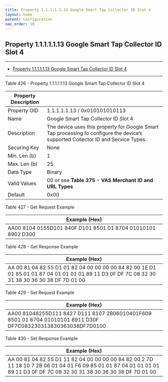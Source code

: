 ```yaml
---
title: Property 1.1.1.1.1.13 Google Smart Tap Collector ID Slot 4
layout: home
parent: Configuration
nav_order: 19
---
```


## Property 1.1.1.1.1.13 Google Smart Tap Collector ID Slot 4

---

- [Property 1.1.1.1.1.13 Google Smart Tap Collector ID Slot 4](#property-1111113-google-smart-tap-collector-id-slot-4)

---


Table 426 - Property 1.1.1.1.1.13 Google Smart Tap Collector ID Slot 4

| Property Description |  |
|----|----|
| Property OID | 1.1.1.1.1.13 / 0x010101010113 |
| Name | Google Smart Tap Collector ID Slot 4 |
| Description | The device uses this property for Google Smart Tap processing to configure the device’s supported Collector ID and Service Types. |
| Securing Key | None |
| Min. Len (b) | 1 |
| Max. Len (b) | 25 |
| Data Type | Binary |
| Valid Values | 00 or see **Table 375 - VAS Merchant ID and URL Types** |
| Default | 0x00 |

Table 427 - Get Request Example

| Example (Hex)                                                |
|--------------------------------------------------------------|
| AA00 8104 0155D101 840F D101 8501 01 8704 01010101 8902 D300 |

Table 428 - Get Response Example

| Example (Hex) |
|----|
| AA 00 81 04 82 55 D1 01 82 04 00 00 00 00 84 82 00 1E D1 01 85 01 01 87 04 01 01 01 01 89 11 D3 0F DF 7C 08 32 30 31 38 30 36 30 38 DF 7D 01 00 |

Table 429 - Set Request Example

| Example (Hex) |
|----|
| AA00 81048255D111 8427 D111 8107 2B06010401F609 8501 01 8704 01010101 8911 D30F DF7C083230313830363038DF7D0100 |

Table 430 - Set Response Example

| Example (Hex) |
|----|
| AA 00 81 04 82 55 D1 11 82 04 00 00 00 00 84 82 00 2 7D 11 18 10 7 2B 06 01 04 01 F6 09 85 01 01 87 04 01 01 01 01 89 11 D3 0F DF 7C 08 32 30 31 38 30 36 30 38 DF 7D 01 00 |

##